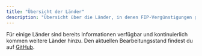 ```yaml
---
title: "Übersicht der Länder"
description: "Übersicht über die Länder, in denen FIP-Vergünstigungen genutzt werden können."
---
```


Für einige Länder sind bereits Informationen verfügbar und kontinuierlich kommen weitere Länder hinzu. Den aktuellen Bearbeitungsstand findest du auf [GitHub](https://github.com/orgs/fipguide/projects/3).
